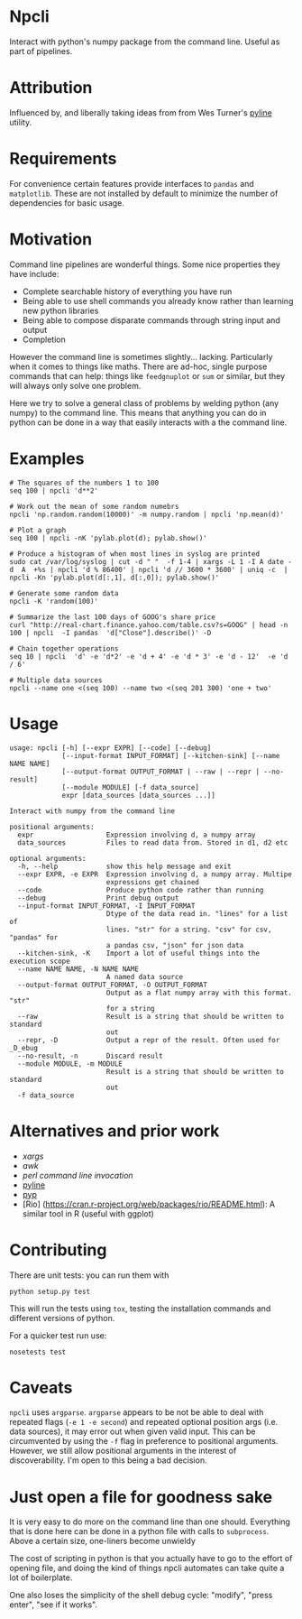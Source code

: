 <!-- This is generated by make-readme.py: do not edit -->
# Npcli

Interact with python's numpy package from the command line. Useful as part of pipelines.

# Attribution

Influenced by, and liberally taking ideas from from Wes Turner's [pyline](https://github.com/westurner/pyline) utility.

# Requirements

For convenience certain features provide interfaces to `pandas` and `matplotlib`.
These are not installed by default to minimize the number of dependencies for basic usage.

# Motivation

Command line pipelines are wonderful things. Some nice properties they have include:

* Complete searchable history of everything you have run
* Being able to use shell commands you already know rather than learning new python libraries
* Being able to compose disparate commands through string input and output
* Completion

However the command line is sometimes slightly... lacking. Particularly when it comes to
things like maths. There are ad-hoc, single purpose commands that can help: things like
`feedgnuplot` or `sum` or similar, but they will always only solve one problem.

Here we try to solve a general class of problems by welding python (any numpy)
to the command line.  This means that anything you can do in python can be done
in a way that easily interacts with a the command line.

# Examples

```
# The squares of the numbers 1 to 100
seq 100 | npcli 'd**2'

# Work out the mean of some random numebrs
npcli 'np.random.random(10000)' -m numpy.random | npcli 'np.mean(d)'

# Plot a graph
seq 100 | npcli -nK 'pylab.plot(d); pylab.show()'

# Produce a histogram of when most lines in syslog are printed
sudo cat /var/log/syslog | cut -d " "  -f 1-4 | xargs -L 1 -I A date -d  A  +%s | npcli 'd % 86400' | npcli 'd // 3600 * 3600' | uniq -c  | npcli -Kn 'pylab.plot(d[:,1], d[:,0]); pylab.show()'

# Generate some random data
npcli -K 'random(100)'

# Summarize the last 100 days of GOOG's share price
curl "http://real-chart.finance.yahoo.com/table.csv?s=GOOG" | head -n 100 | npcli  -I pandas  'd["Close"].describe()' -D

# Chain together operations
seq 10 | npcli  'd' -e 'd*2' -e 'd + 4' -e 'd * 3' -e 'd - 12'  -e 'd / 6'

# Multiple data sources
npcli --name one <(seq 100) --name two <(seq 201 300) 'one + two'

```

# Usage

```
usage: npcli [-h] [--expr EXPR] [--code] [--debug]
             [--input-format INPUT_FORMAT] [--kitchen-sink] [--name NAME NAME]
             [--output-format OUTPUT_FORMAT | --raw | --repr | --no-result]
             [--module MODULE] [-f data_source]
             expr [data_sources [data_sources ...]]

Interact with numpy from the command line

positional arguments:
  expr                  Expression involving d, a numpy array
  data_sources          Files to read data from. Stored in d1, d2 etc

optional arguments:
  -h, --help            show this help message and exit
  --expr EXPR, -e EXPR  Expression involving d, a numpy array. Multipe
                        expressions get chained
  --code                Produce python code rather than running
  --debug               Print debug output
  --input-format INPUT_FORMAT, -I INPUT_FORMAT
                        Dtype of the data read in. "lines" for a list of
                        lines. "str" for a string. "csv" for csv, "pandas" for
                        a pandas csv, "json" for json data
  --kitchen-sink, -K    Import a lot of useful things into the execution scope
  --name NAME NAME, -N NAME NAME
                        A named data source
  --output-format OUTPUT_FORMAT, -O OUTPUT_FORMAT
                        Output as a flat numpy array with this format. "str"
                        for a string
  --raw                 Result is a string that should be written to standard
                        out
  --repr, -D            Output a repr of the result. Often used for _D_ebug
  --no-result, -n       Discard result
  --module MODULE, -m MODULE
                        Result is a string that should be written to standard
                        out
  -f data_source

```

# Alternatives and prior work

* *xargs*
* *awk*
* *perl command line invocation*
* [pyline](https://github.com/westurner/pyline)
* [pyp](https://code.google.com/archive/p/pyp/)
* [Rio] (https://cran.r-project.org/web/packages/rio/README.html): A similar tool in R (useful with ggplot)

# Contributing

There are unit tests: you can run them with

```
python setup.py test
```

This will run the tests using `tox`, testing the installation commands and different versions of python.

For a quicker test run use:

```
nosetests test
```

# Caveats

`npcli` uses `argparse`.
`argparse` appears to be not be able to deal with repeated flags (`-e 1 -e second`) and repeated optional position args (i.e. data sources), it may error out when given valid input.
This can be circumvented by using the `-f` flag in preference to positional arguments.
However, we still allow positional arguments in the interest of discoverability.
I'm open to this being a bad decision.

# Just open a file for goodness sake

It is very easy to do more on the command line than one should.
Everything that is done here can be done in a python file with calls to `subprocess`.
Above a certain size, one-liners become unwieldy

The cost of scripting in python is that you actually have to go to the effort of opening file, and doing the kind of things npcli automates can take quite a lot of boilerplate.

One also loses the simplicity of the shell debug cycle: "modify", "press enter", "see if it works".
